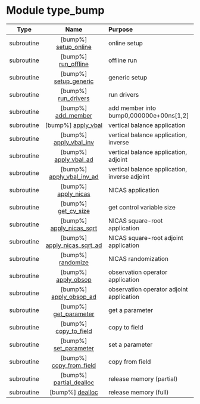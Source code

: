 # Module type_bump

| Type | Name | Purpose |
| :--: | :--: | :---------- |
| subroutine | [bump%] [setup_online](https://github.com/benjaminmenetrier/bump/tree/master/src/type_bump.F90#L81) | online setup |
| subroutine | [bump%] [run_offline](https://github.com/benjaminmenetrier/bump/tree/master/src/type_bump.F90#L223) | offline run |
| subroutine | [bump%] [setup_generic](https://github.com/benjaminmenetrier/bump/tree/master/src/type_bump.F90#L341) | generic setup |
| subroutine | [bump%] [run_drivers](https://github.com/benjaminmenetrier/bump/tree/master/src/type_bump.F90#L391) | run drivers |
| subroutine | [bump%] [add_member](https://github.com/benjaminmenetrier/bump/tree/master/src/type_bump.F90#L601) | add member into bump0,000000e+00ns[1,2] |
| subroutine | [bump%] [apply_vbal](https://github.com/benjaminmenetrier/bump/tree/master/src/type_bump.F90#L649) | vertical balance application |
| subroutine | [bump%] [apply_vbal_inv](https://github.com/benjaminmenetrier/bump/tree/master/src/type_bump.F90#L687) | vertical balance application, inverse |
| subroutine | [bump%] [apply_vbal_ad](https://github.com/benjaminmenetrier/bump/tree/master/src/type_bump.F90#L725) | vertical balance application, adjoint |
| subroutine | [bump%] [apply_vbal_inv_ad](https://github.com/benjaminmenetrier/bump/tree/master/src/type_bump.F90#L763) | vertical balance application, inverse adjoint |
| subroutine | [bump%] [apply_nicas](https://github.com/benjaminmenetrier/bump/tree/master/src/type_bump.F90#L801) | NICAS application |
| subroutine | [bump%] [get_cv_size](https://github.com/benjaminmenetrier/bump/tree/master/src/type_bump.F90#L849) | get control variable size |
| subroutine | [bump%] [apply_nicas_sqrt](https://github.com/benjaminmenetrier/bump/tree/master/src/type_bump.F90#L872) | NICAS square-root application |
| subroutine | [bump%] [apply_nicas_sqrt_ad](https://github.com/benjaminmenetrier/bump/tree/master/src/type_bump.F90#L919) | NICAS square-root adjoint application |
| subroutine | [bump%] [randomize](https://github.com/benjaminmenetrier/bump/tree/master/src/type_bump.F90#L963) | NICAS randomization |
| subroutine | [bump%] [apply_obsop](https://github.com/benjaminmenetrier/bump/tree/master/src/type_bump.F90#L1000) | observation operator application |
| subroutine | [bump%] [apply_obsop_ad](https://github.com/benjaminmenetrier/bump/tree/master/src/type_bump.F90#L1029) | observation operator adjoint application |
| subroutine | [bump%] [get_parameter](https://github.com/benjaminmenetrier/bump/tree/master/src/type_bump.F90#L1058) | get a parameter |
| subroutine | [bump%] [copy_to_field](https://github.com/benjaminmenetrier/bump/tree/master/src/type_bump.F90#L1114) | copy to field |
| subroutine | [bump%] [set_parameter](https://github.com/benjaminmenetrier/bump/tree/master/src/type_bump.F90#L1237) | set a parameter |
| subroutine | [bump%] [copy_from_field](https://github.com/benjaminmenetrier/bump/tree/master/src/type_bump.F90#L1293) | copy from field |
| subroutine | [bump%] [partial_dealloc](https://github.com/benjaminmenetrier/bump/tree/master/src/type_bump.F90#L1368) | release memory (partial) |
| subroutine | [bump%] [dealloc](https://github.com/benjaminmenetrier/bump/tree/master/src/type_bump.F90#L1395) | release memory (full) |
